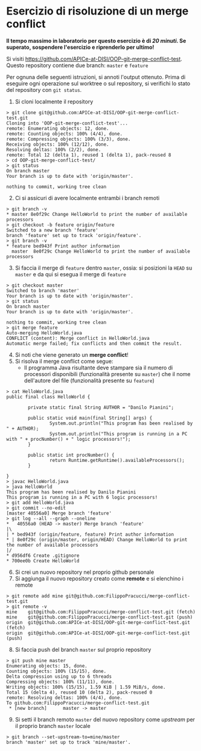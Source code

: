# Esercizio di risoluzione di un merge conflict

**Il tempo massimo in laboratorio per questo esercizio è di _20 minuti_.
Se superato, sospendere l'esercizio e riprenderlo per ultimo!**

Si visiti https://github.com/APICe-at-DISI/OOP-git-merge-conflict-test.
Questo repository contiene due branch: `master` e `feature`

Per ognuna delle seguenti istruzioni, si annoti l'output ottenuto.
Prima di eseguire ogni operazione sul worktree o sul repository,
si verifichi lo stato del repository con `git status`.

1. Si cloni localmente il repository

```
> git clone git@github.com:APICe-at-DISI/OOP-git-merge-conflict-test.git
Cloning into 'OOP-git-merge-conflict-test'...
remote: Enumerating objects: 12, done.
remote: Counting objects: 100% (4/4), done.
remote: Compressing objects: 100% (3/3), done.
Receiving objects: 100% (12/12), done.
Resolving deltas: 100% (2/2), done.
remote: Total 12 (delta 1), reused 1 (delta 1), pack-reused 8
> cd OOP-git-merge-conflict-test/
> git status
On branch master
Your branch is up to date with 'origin/master'.

nothing to commit, working tree clean
```

2. Ci si assicuri di avere localmente entrambi i branch remoti

```
> git branch -v
* master 8e0f29c Change HelloWorld to print the number of available processors
> git checkout -b feature origin/feature
Switched to a new branch 'feature'
branch 'feature' set up to track 'origin/feature'.
> git branch -v
* feature bed943f Print author information
  master  8e0f29c Change HelloWorld to print the number of available processors
```

3. Si faccia il merge di `feature` dentro `master`, ossia: si posizioni la `HEAD` su `master`
   e da qui si esegua il merge di `feature`

```
> git checkout master
Switched to branch 'master'
Your branch is up to date with 'origin/master'.
> git status
On branch master
Your branch is up to date with 'origin/master'.

nothing to commit, working tree clean
> git merge feature
Auto-merging HelloWorld.java
CONFLICT (content): Merge conflict in HelloWorld.java
Automatic merge failed; fix conflicts and then commit the result.
```

4. Si noti che viene generato un **merge conflict**!
5. Si risolva il merge conflict come segue:
   - Il programma Java risultante deve stampare sia il numero di processori disponibili
     (funzionalità presente su `master`)
     che il nome dell'autore del file
     (funzionalità presente su `feature`)

```
> cat HelloWorld.java
public final class HelloWorld {

        private static final String AUTHOR = "Danilo Pianini";

        public static void main(final String[] args) {
                System.out.println("This program has been realised by " + AUTHOR);
                System.out.println("This program is running in a PC with " + procNumber() + " logic processors!");
        }

        public static int procNumber() {
                return Runtime.getRuntime().availableProcessors();
        }

}
> javac HelloWorld.java
> java HelloWorld
This program has been realised by Danilo Pianini
This program is running in a PC with 6 logic processors!
> git add HelloWorld.java
> git commit --no-edit
[master 40556a0] Merge branch 'feature'
> git log --all --graph --oneline
*   40556a0 (HEAD -> master) Merge branch 'feature'
|\
| * bed943f (origin/feature, feature) Print author information
* | 8e0f29c (origin/master, origin/HEAD) Change HelloWorld to print the number of available processors
|/
* d956df6 Create .gitignore
* 700ee0b Create HelloWorld
```

6. Si crei un nuovo repository nel proprio github personale
7. Si aggiunga il nuovo repository creato come **remote** e si elenchino i remote

```
> git remote add mine git@github.com:FilippoPracucci/merge-conflict-test.git
> git remote -v
mine    git@github.com:FilippoPracucci/merge-conflict-test.git (fetch)
mine    git@github.com:FilippoPracucci/merge-conflict-test.git (push)
origin  git@github.com:APICe-at-DISI/OOP-git-merge-conflict-test.git (fetch)
origin  git@github.com:APICe-at-DISI/OOP-git-merge-conflict-test.git (push)
```

8. Si faccia push del branch `master` sul proprio repository

```
> git push mine master
Enumerating objects: 15, done.
Counting objects: 100% (15/15), done.
Delta compression using up to 6 threads
Compressing objects: 100% (11/11), done.
Writing objects: 100% (15/15), 1.59 KiB | 1.59 MiB/s, done.
Total 15 (delta 4), reused 10 (delta 2), pack-reused 0
remote: Resolving deltas: 100% (4/4), done.
To github.com:FilippoPracucci/merge-conflict-test.git
 * [new branch]      master -> master
```

9. Si setti il branch remoto `master` del nuovo repository come *upstream* per il proprio branch `master` locale

```
> git branch --set-upstream-to=mine/master
branch 'master' set up to track 'mine/master'.
```
